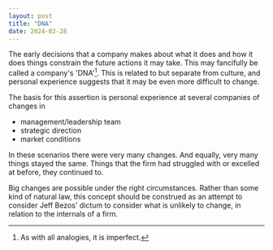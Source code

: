 ```yaml
---
layout: post
title: "DNA"
date: 2024-02-28
---
```

The early decisions that a company makes about what it does and how it does things constrain the future actions it may take. This may fancifully be called a company's 'DNA'[^1]. This is related to but separate from culture, and personal experience suggests that it may be even more difficult to change.

The basis for this assertion is personal experience at several companies of changes in
* management/leadership team
* strategic direction
* market conditions

In these scenarios there were very many changes. And equally, very many things stayed the same. Things that the firm had struggled with or excelled at before, they continued to.

Big changes are possible under the right circumstances. Rather than some kind of natural law, this concept should be construed as an attempt to consider Jeff Bezos' dictum to consider what is unlikely to change, in relation to the internals of a firm.

[^1]: As with all analogies, it is imperfect.